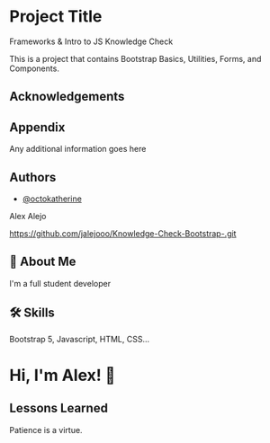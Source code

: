 
# Project Title
Frameworks & Intro to JS Knowledge Check

This is a project that contains Bootstrap Basics, Utilities, Forms, and Components.

## Acknowledgements



## Appendix

Any additional information goes here


## Authors

- [@octokatherine](https://www.github.com/octokatherine)

Alex Alejo




https://github.com/jalejooo/Knowledge-Check-Bootstrap-.git
## 🚀 About Me
I'm a full student developer





## 🛠 Skills
Bootstrap 5,  Javascript, HTML, CSS...


# Hi, I'm Alex! 👋


## Lessons Learned

Patience is a virtue.





